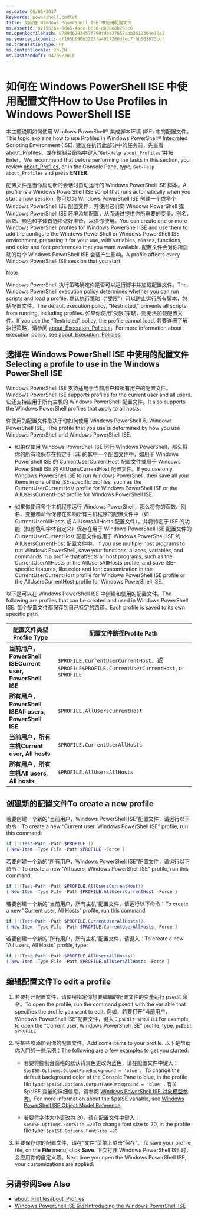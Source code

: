 ```yaml
---
ms.date: 06/05/2017
keywords: powershell,cmdlet
title: 如何在 Windows PowerShell ISE 中使用配置文件
ms.assetid: 0219626a-6da5-4acc-b630-d058e8b29cc6
ms.openlocfilehash: 8789d6283457f790fdea27657abb2612304e10a1
ms.sourcegitcommit: cf195b090b3223fa4917206dfec7f0b603873cdf
ms.translationtype: HT
ms.contentlocale: zh-CN
ms.lasthandoff: 04/09/2018
---
```

# <a name="how-to-use-profiles-in-windows-powershell-ise"></a><span data-ttu-id="786b9-103">如何在 Windows PowerShell ISE 中使用配置文件</span><span class="sxs-lookup"><span data-stu-id="786b9-103">How to Use Profiles in Windows PowerShell ISE</span></span>

<span data-ttu-id="786b9-104">本主题说明如何使用 Windows PowerShell® 集成脚本环境 (ISE) 中的配置文件。</span><span class="sxs-lookup"><span data-stu-id="786b9-104">This topic explains how to use Profiles in Windows PowerShell® Integrated Scripting Environment (ISE).</span></span> <span data-ttu-id="786b9-105">建议在执行此部分中的任务前，先查看 [about_Profiles](/powershell/module/microsoft.powershell.core/about/about_profiles)，或在控制台窗格中键入“`Get-Help about_Profiles`”并按 Enter。</span><span class="sxs-lookup"><span data-stu-id="786b9-105">We recommend that before performing the tasks in this section, you review [about_Profiles](/powershell/module/microsoft.powershell.core/about/about_profiles), or in the Console Pane, type, `Get-Help about_Profiles` and press **ENTER**.</span></span>

<span data-ttu-id="786b9-106">配置文件是当你启动新的会话时自动运行的 Windows PowerShell ISE 脚本。</span><span class="sxs-lookup"><span data-stu-id="786b9-106">A profile is a Windows PowerShell ISE script that runs automatically when you start a new session.</span></span>  <span data-ttu-id="786b9-107">你可以为 Windows PowerShell ISE 创建一个或多个 Windows PowerShell ISE 配置文件，并使用它们向 Windows PowerShell 或 Windows PowerShell ISE 环境添加配置，从而通过提供你所需要的变量、别名、函数、颜色和字体首选项做好准备，以供你使用。</span><span class="sxs-lookup"><span data-stu-id="786b9-107">You can create one or more Windows PowerShell profiles for Windows PowerShell ISE and use them to add the configure the Windows PowerShell or Windows PowerShell ISE environment, preparing it for your use, with variables, aliases, functions, and color and font preferences that you want available.</span></span> <span data-ttu-id="786b9-108">配置文件会对你所启动的每个 Windows PowerShell ISE 会话产生影响。</span><span class="sxs-lookup"><span data-stu-id="786b9-108">A profile affects every Windows PowerShell ISE session that you start.</span></span>

> [!NOTE]
> <span data-ttu-id="786b9-109">Windows PowerShell 执行策略确定你是否可以运行脚本并加载配置文件。</span><span class="sxs-lookup"><span data-stu-id="786b9-109">The Windows PowerShell execution policy determines whether you can run scripts and load a profile.</span></span> <span data-ttu-id="786b9-110">默认执行策略（“受限”）可以防止运行所有脚本，包括配置文件。</span><span class="sxs-lookup"><span data-stu-id="786b9-110">The default execution policy, “Restricted,” prevents all scripts from running, including profiles.</span></span> <span data-ttu-id="786b9-111">如果你使用“受限”策略，则无法加载配置文件。</span><span class="sxs-lookup"><span data-stu-id="786b9-111">If you use the “Restricted” policy, the profile cannot load.</span></span> <span data-ttu-id="786b9-112">若要详细了解执行策略，请参阅 [about_Execution_Policies](/powershell/module/microsoft.powershell.core/about/about_execution_policies)。</span><span class="sxs-lookup"><span data-stu-id="786b9-112">For more information about execution policy, see [about_Execution_Policies](/powershell/module/microsoft.powershell.core/about/about_execution_policies).</span></span>

## <a name="selecting-a-profile-to-use-in-the-windows-powershell-ise"></a><span data-ttu-id="786b9-113">选择在 Windows PowerShell ISE 中使用的配置文件</span><span class="sxs-lookup"><span data-stu-id="786b9-113">Selecting a profile to use in the Windows PowerShell ISE</span></span>

<span data-ttu-id="786b9-114">Windows PowerShell ISE 支持适用于当前用户和所有用户的配置文件。</span><span class="sxs-lookup"><span data-stu-id="786b9-114">Windows PowerShell ISE supports profiles for the current user and all users.</span></span> <span data-ttu-id="786b9-115">它还支持应用于所有主机的 Windows PowerShell 配置文件。</span><span class="sxs-lookup"><span data-stu-id="786b9-115">It also supports the Windows PowerShell profiles that apply to all hosts.</span></span>

<span data-ttu-id="786b9-116">你使用的配置文件取决于你如何使用 Windows PowerShell 和 Windows PowerShell ISE。</span><span class="sxs-lookup"><span data-stu-id="786b9-116">The profile that you use is determined by how you use Windows PowerShell and Windows PowerShell ISE.</span></span>

- <span data-ttu-id="786b9-117">如果仅使用 Windows PowerShell ISE 运行 Windows PowerShell，那么将你的所有项保存在特定于 ISE 的其中一个配置文件中，如用于 Windows PowerShell ISE 的 CurrentUserCurrentHost 配置文件或用于 Windows PowerShell ISE 的 AllUsersCurrentHost 配置文件。</span><span class="sxs-lookup"><span data-stu-id="786b9-117">If you use only Windows PowerShell ISE to run Windows PowerShell, then save all your items in one of the ISE-specific profiles, such as the CurrentUserCurrentHost profile for Windows PowerShell ISE or the AllUsersCurrentHost profile for Windows PowerShell ISE.</span></span>

- <span data-ttu-id="786b9-118">如果你使用多个主机程序运行 Windows PowerShell，那么将你的函数、别名、变量和命令保存在影响所有主机程序的配置文件中（如 CurrentUserAllHosts 或 AllUsersAllHosts 配置文件），并将特定于 ISE 的功能（如颜色和字体自定义）保存在用于 Windows PowerShell ISE 配置文件的 CurrentUserCurrentHost 配置文件或用于 Windows PowerShell ISE 的 AllUsersCurrentHost 配置文件中。</span><span class="sxs-lookup"><span data-stu-id="786b9-118">If you use multiple host programs to run Windows PowerShell, save your functions, aliases, variables, and commands in a profile that affects all host programs, such as the CurrentUserAllHosts or the AllUsersAllHosts profile, and save ISE-specific features, like color and font customization in the CurrentUserCurrentHost profile for Windows PowerShell ISE profile or the AllUsersCurrentHost profile for Windows PowerShell ISE.</span></span>

<span data-ttu-id="786b9-119">以下是可以在 Windows PowerShell ISE 中创建和使用的配置文件。</span><span class="sxs-lookup"><span data-stu-id="786b9-119">The following are profiles that can be created and used in Windows PowerShell ISE.</span></span> <span data-ttu-id="786b9-120">每个配置文件都保存到自己特定的路径。</span><span class="sxs-lookup"><span data-stu-id="786b9-120">Each profile is saved to its own specific path.</span></span>

| <span data-ttu-id="786b9-121">配置文件类型</span><span class="sxs-lookup"><span data-stu-id="786b9-121">Profile Type</span></span> | <span data-ttu-id="786b9-122">配置文件路径</span><span class="sxs-lookup"><span data-stu-id="786b9-122">Profile Path</span></span> |
| --- | --- |
| <span data-ttu-id="786b9-123">**当前用户，PowerShell ISE**</span><span class="sxs-lookup"><span data-stu-id="786b9-123">**Current user, PowerShell ISE**</span></span>| <span data-ttu-id="786b9-124">`$PROFILE.CurrentUserCurrentHost`、或 `$PROFILE`</span><span class="sxs-lookup"><span data-stu-id="786b9-124">`$PROFILE.CurrentUserCurrentHost`, or `$PROFILE`</span></span> |
| <span data-ttu-id="786b9-125">**所有用户，PowerShell ISE**</span><span class="sxs-lookup"><span data-stu-id="786b9-125">**All users, PowerShell ISE**</span></span>| `$PROFILE.AllUsersCurrentHost` |
| <span data-ttu-id="786b9-126">**当前用户，所有主机**</span><span class="sxs-lookup"><span data-stu-id="786b9-126">**Current user, All hosts**</span></span>| `$PROFILE.CurrentUserAllHosts` |
| <span data-ttu-id="786b9-127">**所有用户，所有主机**</span><span class="sxs-lookup"><span data-stu-id="786b9-127">**All users, All hosts**</span></span> | `$PROFILE.AllUsersAllHosts` |

## <a name="to-create-a-new-profile"></a><span data-ttu-id="786b9-128">创建新的配置文件</span><span class="sxs-lookup"><span data-stu-id="786b9-128">To create a new profile</span></span>

<span data-ttu-id="786b9-129">若要创建一个新的“当前用户，Windows PowerShell ISE”配置文件，请运行以下命令：</span><span class="sxs-lookup"><span data-stu-id="786b9-129">To create a new “Current user, Windows PowerShell ISE” profile, run this command:</span></span>

```powershell
if (!(Test-Path -Path $PROFILE ))
{ New-Item -Type File -Path $PROFILE -Force }
```

<span data-ttu-id="786b9-130">若要创建一个新的“所有用户，Windows PowerShell ISE”配置文件，请运行以下命令：</span><span class="sxs-lookup"><span data-stu-id="786b9-130">To create a new “All users, Windows PowerShell ISE” profile, run this command:</span></span>

```powershell
if (!(Test-Path -Path $PROFILE.AllUsersCurrentHost))
{ New-Item -Type File -Path $PROFILE.AllUsersCurrentHost -Force }
```

<span data-ttu-id="786b9-131">若要创建一个新的“当前用户，所有主机”配置文件，请运行以下命令：</span><span class="sxs-lookup"><span data-stu-id="786b9-131">To create a new “Current user, All Hosts” profile, run this command:</span></span>

```powershell
if (!(Test-Path -Path $PROFILE.CurrentUserAllHosts))
{ New-Item -Type File -Path $PROFILE.CurrentUserAllHosts -Force }
```

<span data-ttu-id="786b9-132">若要创建一个新的“所有用户，所有主机”配置文件，请键入：</span><span class="sxs-lookup"><span data-stu-id="786b9-132">To create a new “All users, All Hosts” profile, type:</span></span>

```powershell
if (!(Test-Path -Path $PROFILE.AllUsersAllHosts))
{ New-Item -Type File -Path $PROFILE.AllUsersAllHosts -Force }
```

## <a name="to-edit-a-profile"></a><span data-ttu-id="786b9-133">编辑配置文件</span><span class="sxs-lookup"><span data-stu-id="786b9-133">To edit a profile</span></span>

1. <span data-ttu-id="786b9-134">若要打开配置文件，请使用指定你想要编辑的配置文件的变量运行 psedit 命令。</span><span class="sxs-lookup"><span data-stu-id="786b9-134">To open the profile, run the command psedit with the variable that specifies the profile you want to edit.</span></span> <span data-ttu-id="786b9-135">例如，若要打开“当前用户，Windows PowerShell ISE”配置文件，键入：`psEdit $PROFILE`</span><span class="sxs-lookup"><span data-stu-id="786b9-135">For example, to open the “Current user, Windows PowerShell ISE” profile, type: `psEdit $PROFILE`</span></span>

2. <span data-ttu-id="786b9-136">将某些项添加到你的配置文件。</span><span class="sxs-lookup"><span data-stu-id="786b9-136">Add some items to your profile.</span></span> <span data-ttu-id="786b9-137">以下是帮助你入门的一些示例：</span><span class="sxs-lookup"><span data-stu-id="786b9-137">The following are a few examples to get you started:</span></span>

   - <span data-ttu-id="786b9-138">若要将控制台窗格的默认背景色更改为蓝色，请在配置文件中键入：`$psISE.Options.OutputPaneBackground = 'blue'`。</span><span class="sxs-lookup"><span data-stu-id="786b9-138">To change the default background color of the Console Pane to blue, in the profile file type: `$psISE.Options.OutputPaneBackground = 'blue'` .</span></span> <span data-ttu-id="786b9-139">有关 $psISE 变量的详细信息，请参阅 [Windows PowerShell ISE 对象模型参考](The-ISE-Object-Model-Hierarchy.md)。</span><span class="sxs-lookup"><span data-stu-id="786b9-139">For more information about the $psISE variable, see [Windows PowerShell ISE Object Model Reference](The-ISE-Object-Model-Hierarchy.md).</span></span>

   - <span data-ttu-id="786b9-140">若要将字体大小更改为 20，请在配置文件中键入：`$psISE.Options.FontSize =20`</span><span class="sxs-lookup"><span data-stu-id="786b9-140">To change font size to 20, in the profile file type: `$psISE.Options.FontSize =20`</span></span>

3. <span data-ttu-id="786b9-141">若要保存你的配置文件，请在“文件”菜单上单击“保存”。</span><span class="sxs-lookup"><span data-stu-id="786b9-141">To save your profile file, on the **File** menu, click **Save**.</span></span> <span data-ttu-id="786b9-142">下次打开 Windows PowerShell ISE 时，会应用你的自定义项。</span><span class="sxs-lookup"><span data-stu-id="786b9-142">Next time you open the Windows PowerShell ISE, your customizations are applied.</span></span>

## <a name="see-also"></a><span data-ttu-id="786b9-143">另请参阅</span><span class="sxs-lookup"><span data-stu-id="786b9-143">See Also</span></span>

- [<span data-ttu-id="786b9-144">about_Profiles</span><span class="sxs-lookup"><span data-stu-id="786b9-144">about_Profiles</span></span>](/powershell/module/microsoft.powershell.core/about/about_profiles)
- [<span data-ttu-id="786b9-145">Windows PowerShell ISE 简介</span><span class="sxs-lookup"><span data-stu-id="786b9-145">Introducing the Windows PowerShell ISE</span></span>](Introducing-the-Windows-PowerShell-ISE.md)